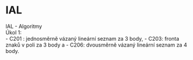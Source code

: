 # IAL
IAL - Algoritmy  
Úkol 1:  
    - C201   : jednosměrně vázaný lineární seznam za 3 body,
    - C203: fronta znaků v poli za 3 body a
    - C206: dvousměrně vázaný lineární seznam za 4 body.
